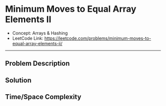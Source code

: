 # Minimum Moves to Equal Array Elements II

- Concept: Arrays & Hashing
- LeetCode Link: https://leetcode.com/problems/minimum-moves-to-equal-array-elements-ii/

---

## Problem Description

## Solution

## Time/Space Complexity

